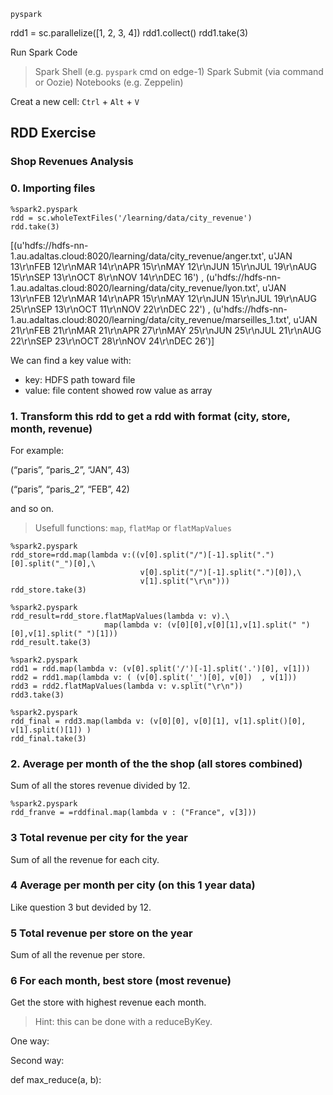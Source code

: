 `pyspark`

rdd1 = sc.parallelize([1, 2, 3, 4])
rdd1.collect()
rdd1.take(3)

Run Spark Code
> Spark Shell (e.g. `pyspark` cmd on edge-1)
> Spark Submit (via command or Oozie)
> Notebooks (e.g. Zeppelin)

Creat a new cell: `Ctrl` + `Alt` + `V`

## RDD Exercise

### Shop Revenues Analysis

### 0. Importing files

```
%spark2.pyspark
rdd = sc.wholeTextFiles('/learning/data/city_revenue')
rdd.take(3)
```

[(u'hdfs://hdfs-nn-1.au.adaltas.cloud:8020/learning/data/city_revenue/anger.txt', u'JAN 13\r\nFEB 12\r\nMAR 14\r\nAPR 15\r\nMAY 12\r\nJUN 15\r\nJUL 19\r\nAUG 15\r\nSEP 13\r\nOCT 8\r\nNOV 14\r\nDEC 16')
, (u'hdfs://hdfs-nn-1.au.adaltas.cloud:8020/learning/data/city_revenue/lyon.txt', u'JAN 13\r\nFEB 12\r\nMAR 14\r\nAPR 15\r\nMAY 12\r\nJUN 15\r\nJUL 19\r\nAUG 25\r\nSEP 13\r\nOCT 11\r\nNOV 22\r\nDEC 22')
, (u'hdfs://hdfs-nn-1.au.adaltas.cloud:8020/learning/data/city_revenue/marseilles_1.txt', u'JAN 21\r\nFEB 21\r\nMAR 21\r\nAPR 27\r\nMAY 25\r\nJUN 25\r\nJUL 21\r\nAUG 22\r\nSEP 23\r\nOCT 28\r\nNOV 24\r\nDEC 26')]

We can find a key value with:
* key: HDFS path toward file
* value: file content showed row value as array

### 1. Transform this rdd to get a rdd with format (city, store, month, revenue)

For example:

(“paris”, “paris_2”, “JAN”, 43)

(“paris”, “paris_2”, “FEB”, 42)

and so on.

> Usefull functions: `map`, `flatMap` or `flatMapValues`

```
%spark2.pyspark
rdd_store=rdd.map(lambda v:((v[0].split("/")[-1].split(".")[0].split("_")[0],\
                             v[0].split("/")[-1].split(".")[0]),\
                             v[1].split("\r\n")))                
rdd_store.take(3)
```
```
%spark2.pyspark
rdd_result=rdd_store.flatMapValues(lambda v: v).\
                     map(lambda v: (v[0][0],v[0][1],v[1].split(" ")[0],v[1].split(" ")[1]))
rdd_result.take(3)
```

```
%spark2.pyspark
rdd1 = rdd.map(lambda v: (v[0].split('/')[-1].split('.')[0], v[1]))
rdd2 = rdd1.map(lambda v: ( (v[0].split('_')[0], v[0])  , v[1]))
rdd3 = rdd2.flatMapValues(lambda v: v.split("\r\n"))
rdd3.take(3)
```

```
%spark2.pyspark
rdd_final = rdd3.map(lambda v: (v[0][0], v[0][1], v[1].split()[0], v[1].split()[1]) )
rdd_final.take(3)
```



### 2. Average per month of the the shop (all stores combined)

Sum of all the stores revenue divided by 12.

```
%spark2.pyspark
rdd_franve = =rddfinal.map(lambda v : ("France", v[3]))
```



### 3 Total revenue per city for the year

Sum of all the revenue for each city.





### 4 Average per month per city (on this 1 year data)

Like question 3 but devided by 12.





### 5 Total revenue per store on the year


Sum of all the revenue per store.





### 6 For each month, best store (most revenue)

Get the store with highest revenue each month.

> Hint: this can be done with a reduceByKey.

One way:



Second way:

def max_reduce(a, b):






